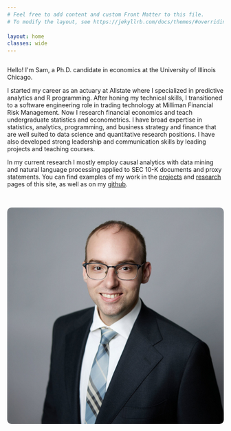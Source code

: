 ```yaml
---
# Feel free to add content and custom Front Matter to this file.
# To modify the layout, see https://jekyllrb.com/docs/themes/#overriding-theme-defaults

layout: home
classes: wide
---
```

<div style="display: flex; align-items: flex-start; justify-content: space-between; gap: 2rem; flex-wrap: wrap; margin: 0; padding 0 2rem;">
  <div style="flex: 1; min-width: 300px;">

Hello! I'm Sam, a Ph.D. candidate in economics at the University of Illinois Chicago. 

<p>
</p>


I started my career as an actuary at Allstate where I specialized in predictive analytics and R programming. After honing my technical skills, I transitioned to a software engineering role in trading technology at Milliman Financial Risk Management. Now I research financial economics and teach undergraduate statistics and econometrics. I have broad expertise in statistics, analytics, programming, and business strategy and finance that are well suited to data science and quantitative research positions. I have also developed strong leadership and communication skills by leading projects and teaching courses.

<p>
</p>

In my current research I mostly employ causal analytics with data mining and natural language processing applied to SEC 10-K documents and proxy statements. You can find examples of my work in the <a href="/projects/"> projects</a> and <a href="/research/"> research</a> pages of this site, as well as on my <a href="https://github.com/samuelmgifford/">github</a>. 

<p>
</p>
  </div>

  <div style="flex: 1; min-width: 300px; text-align: center;">
    <img src="/assets/cropped.jpg" alt="My photo" style="max-width: 100%; border-radius: 10px;">
  </div>
</div>
